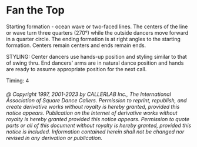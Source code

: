 
# Fan the Top

Starting formation - ocean wave or two-faced lines. The centers
of the line or wave turn three quarters (270°) while the outside dancers move forward in a
quarter circle. The ending formation is at right angles to the starting formation. Centers
remain centers and ends remain ends. 

STYLING: Center dancers use hands-up position and styling similar to that of  swing thru. End dancers' arms are in natural dance position and hands are ready to assume appropriate position for the next call.

Timing: 4

###### @ Copyright 1997, 2001-2023 by CALLERLAB Inc., The International Association of Square Dance Callers. Permission to reprint, republish, and create derivative works without royalty is hereby granted, provided this notice appears. Publication on the Internet of derivative works without royalty is hereby granted provided this notice appears. Permission to quote parts or all of this document without royalty is hereby granted, provided this notice is included. Information contained herein shall not be changed nor revised in any derivation or publication.
